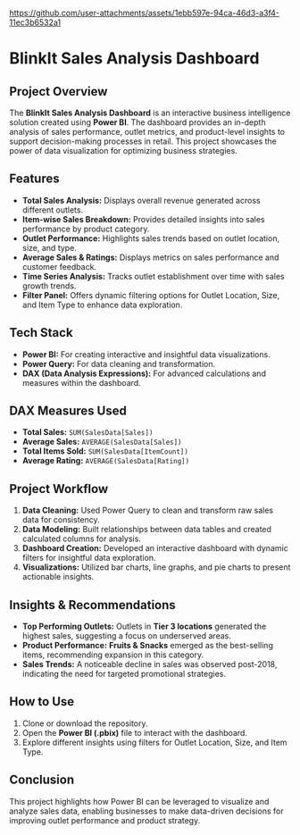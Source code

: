 https://github.com/user-attachments/assets/1ebb597e-94ca-46d3-a3f4-11ec3b6532a1


# BlinkIt Sales Analysis Dashboard

## Project Overview

The **BlinkIt Sales Analysis Dashboard** is an interactive business intelligence solution created using **Power BI**. The dashboard provides an in-depth analysis of sales performance, outlet metrics, and product-level insights to support decision-making processes in retail. This project showcases the power of data visualization for optimizing business strategies.

## Features

- **Total Sales Analysis:** Displays overall revenue generated across different outlets.
- **Item-wise Sales Breakdown:** Provides detailed insights into sales performance by product category.
- **Outlet Performance:** Highlights sales trends based on outlet location, size, and type.
- **Average Sales & Ratings:** Displays metrics on sales performance and customer feedback.
- **Time Series Analysis:** Tracks outlet establishment over time with sales growth trends.
- **Filter Panel:** Offers dynamic filtering options for Outlet Location, Size, and Item Type to enhance data exploration.

## Tech Stack

- **Power BI:** For creating interactive and insightful data visualizations.
- **Power Query:** For data cleaning and transformation.
- **DAX (Data Analysis Expressions):** For advanced calculations and measures within the dashboard.

## DAX Measures Used

- **Total Sales:** `SUM(SalesData[Sales])`
- **Average Sales:** `AVERAGE(SalesData[Sales])`
- **Total Items Sold:** `SUM(SalesData[ItemCount])`
- **Average Rating:** `AVERAGE(SalesData[Rating])`

## Project Workflow

1. **Data Cleaning:** Used Power Query to clean and transform raw sales data for consistency.
2. **Data Modeling:** Built relationships between data tables and created calculated columns for analysis.
3. **Dashboard Creation:** Developed an interactive dashboard with dynamic filters for insightful data exploration.
4. **Visualizations:** Utilized bar charts, line graphs, and pie charts to present actionable insights.
   
## Insights & Recommendations

- **Top Performing Outlets:** Outlets in **Tier 3 locations** generated the highest sales, suggesting a focus on underserved areas.
- **Product Performance:** **Fruits & Snacks** emerged as the best-selling items, recommending expansion in this category.
- **Sales Trends:** A noticeable decline in sales was observed post-2018, indicating the need for targeted promotional strategies.

## How to Use

1. Clone or download the repository.
2. Open the **Power BI (.pbix)** file to interact with the dashboard.
3. Explore different insights using filters for Outlet Location, Size, and Item Type.

## Conclusion

This project highlights how Power BI can be leveraged to visualize and analyze sales data, enabling businesses to make data-driven decisions for improving outlet performance and product strategy.

